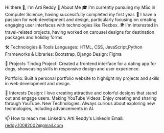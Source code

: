 Hi there 👋, I'm Arti Reddy
🌱 About Me
🎓 I'm currently pursuing my MSc in Computer Science, having successfully completed my first year.
🔭 I have a passion for web development and design, particularly focusing on creating engaging user interfaces with technologies like Flexbox.
🌍 I'm interested in travel-related projects, having worked on carousel designs for destination packages and holiday forms.


🛠️ Technologies & Tools
Languages: HTML, CSS, JavaScript,Python
Frameworks & Libraries: Bootstrap, Django
Design: Figma


💼 Projects
Tindog Project: Created a frontend interface for a dating app for dogs, showcasing skills in responsive design and user experience.

Portfolio: Built a personal portfolio website to highlight my projects and skills in web development and design.


🌈 Interests
Design: I love creating attractive and colorful designs that stand out and engage users.
Making YouTube Videos: Enjoy creating and sharing through YouTube.
New Technologies: Always curious about exploring new technologies, including advancements in AI.


📫 How to reach me:
LinkedIn: Arti Reddy's LinkedIn
Email: reddy.10082002@gmail.com
